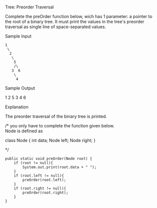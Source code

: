 Tree: Preorder Traversal

Complete the preOrder function below, wich has 1 parameter: a pointer to the root of a binary tree. It must print the values in the tree's preorder traversal as single line of space-separated values.


Sample Input

	1
	 \
	  2
	   \
	    5
	    /\
	   3  6
	    \
	     4


Sample Output

1 2 5 3 4 6


Explanation

The preorder traversal of the binary tree is printed.



/* you only have to complete the function given below.  
Node is defined as  

class Node {
    int data;
    Node left;
    Node right;
}

*/

    public static void preOrder(Node root) {
        if (root != null){
            System.out.print(root.data + " ");
        }
        if (root.left != null){
            preOrder(root.left);  
        }
        if (root.right != null){
            preOrder(root.right); 
        }  
    }
